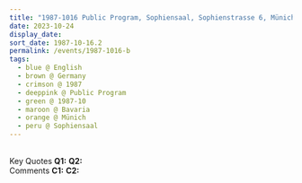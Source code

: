 ```yaml
---
title: "1987-1016 Public Program, Sophiensaal, Sophienstrasse 6, Münich, Bavaria, Germany"
date: 2023-10-24
display_date: 
sort_date: 1987-10-16.2
permalink: /events/1987-1016-b
tags:
  - blue @ English
  - brown @ Germany
  - crimson @ 1987
  - deeppink @ Public Program
  - green @ 1987-10
  - maroon @ Bavaria
  - orange @ Münich
  - peru @ Sophiensaal
---
```


<br>

<wave-list>
  <list-title color="DarkSeaGreen" width="55">Key Quotes</list-title>
  <list-item color="BlanchedAlmond" width="280"><b>Q1:</b> <i></i></list-item>
  <list-item color="Lavender" width="280"><b>Q2:</b> <i></i></list-item>
</wave-list>

<br>

<wave-list>
  <list-title color="DarkSeaGreen" width="55">Comments</list-title>
  <list-item color="BlanchedAlmond" width="280"><b>C1:</b> <i></i></list-item>
  <list-item color="Lavender" width="280"><b>C2:</b> <i></i></list-item>
</wave-list>